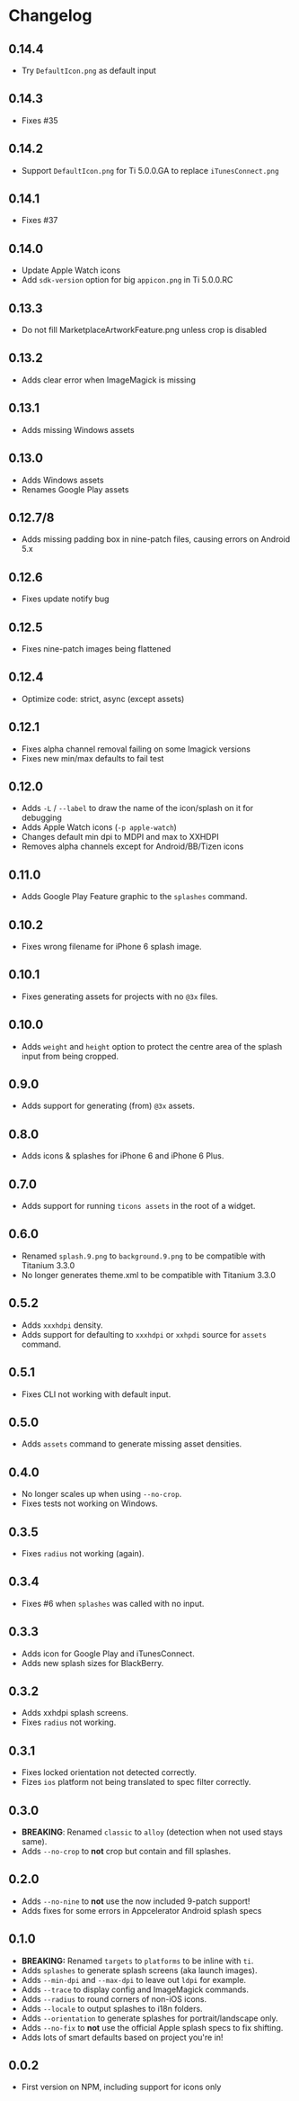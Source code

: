 # Changelog

## 0.14.4
- Try `DefaultIcon.png` as default input

## 0.14.3
- Fixes #35

## 0.14.2
- Support `DefaultIcon.png` for Ti 5.0.0.GA to replace `iTunesConnect.png`

## 0.14.1
- Fixes #37

## 0.14.0
- Update Apple Watch icons
- Add `sdk-version` option for big `appicon.png` in Ti 5.0.0.RC

## 0.13.3
- Do not fill MarketplaceArtworkFeature.png unless crop is disabled

## 0.13.2
- Adds clear error when ImageMagick is missing

## 0.13.1
- Adds missing Windows assets

## 0.13.0
- Adds Windows assets
- Renames Google Play assets

## 0.12.7/8
- Adds missing padding box in nine-patch files, causing errors on Android 5.x

## 0.12.6
- Fixes update notify bug

## 0.12.5
- Fixes nine-patch images being flattened

## 0.12.4
- Optimize code: strict, async (except assets)

## 0.12.1
- Fixes alpha channel removal failing on some Imagick versions
- Fixes new min/max defaults to fail test

## 0.12.0
- Adds `-L` / `--label` to draw the name of the icon/splash on it for debugging
- Adds Apple Watch icons (`-p apple-watch`)
- Changes default min dpi to MDPI and max to XXHDPI
- Removes alpha channels except for Android/BB/Tizen icons

## 0.11.0
- Adds Google Play Feature graphic to the `splashes` command.

## 0.10.2
- Fixes wrong filename for iPhone 6 splash image.

## 0.10.1
- Fixes generating assets for projects with no `@3x` files.

## 0.10.0
- Adds `weight` and `height` option to protect the centre area of the splash input from being cropped.

## 0.9.0
- Adds support for generating (from) `@3x` assets.

## 0.8.0
- Adds icons & splashes for iPhone 6 and iPhone 6 Plus.

## 0.7.0
- Adds support for running `ticons assets` in the root of a widget.

## 0.6.0
- Renamed `splash.9.png` to `background.9.png` to be compatible with Titanium 3.3.0
- No longer generates theme.xml to be compatible with Titanium 3.3.0

## 0.5.2
- Adds `xxxhdpi` density.
- Adds support for defaulting to `xxxhdpi` or `xxhpdi` source for `assets` command.

## 0.5.1
- Fixes CLI not working with default input.

## 0.5.0
- Adds `assets` command to generate missing asset densities.

## 0.4.0
- No longer scales up when using `--no-crop`.
- Fixes tests not working on Windows.

## 0.3.5
- Fixes `radius` not working (again).

## 0.3.4
- Fixes #6 when `splashes` was called with no input.

## 0.3.3
- Adds icon for Google Play and iTunesConnect.
- Adds new splash sizes for BlackBerry.

## 0.3.2
- Adds xxhdpi splash screens.
- Fixes `radius` not working.

## 0.3.1
- Fixes locked orientation not detected correctly.
- Fizes `ios` platform not being translated to spec filter correctly.

## 0.3.0
- **BREAKING**: Renamed `classic` to `alloy` (detection when not used stays same).
- Adds `--no-crop` to **not** crop but contain and fill splashes.

## 0.2.0
- Adds `--no-nine` to **not** use the now included 9-patch support!
- Adds fixes for some errors in Appcelerator Android splash specs

## 0.1.0
- **BREAKING:** Renamed `targets` to `platforms` to be inline with `ti`.
- Adds `splashes` to generate splash screens (aka launch images).
- Adds `--min-dpi` and `--max-dpi` to leave out `ldpi` for example.
- Adds `--trace` to display config and ImageMagick commands.
- Adds `--radius` to round corners of non-iOS icons.
- Adds `--locale` to output splashes to i18n folders.
- Adds `--orientation` to generate splashes for portrait/landscape only.
- Adds `--no-fix` to **not** use the official Apple splash specs to fix shifting.
- Adds lots of smart defaults based on project you're in!

## 0.0.2
- First version on NPM, including support for icons only